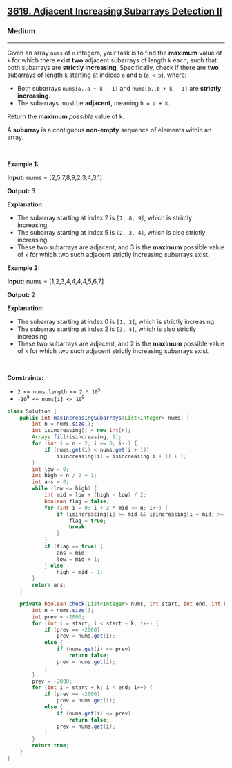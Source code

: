 <h2><a href="https://leetcode.com/problems/adjacent-increasing-subarrays-detection-ii">3619. Adjacent Increasing Subarrays Detection II</a></h2><h3>Medium</h3><hr><p>Given an array <code>nums</code> of <code>n</code> integers, your task is to find the <strong>maximum</strong> value of <code>k</code> for which there exist <strong>two</strong> adjacent subarrays of length <code>k</code> each, such that both subarrays are <strong>strictly</strong> <strong>increasing</strong>. Specifically, check if there are <strong>two</strong> subarrays of length <code>k</code> starting at indices <code>a</code> and <code>b</code> (<code>a &lt; b</code>), where:</p>

<ul>
	<li>Both subarrays <code>nums[a..a + k - 1]</code> and <code>nums[b..b + k - 1]</code> are <strong>strictly increasing</strong>.</li>
	<li>The subarrays must be <strong>adjacent</strong>, meaning <code>b = a + k</code>.</li>
</ul>

<p>Return the <strong>maximum</strong> <em>possible</em> value of <code>k</code>.</p>

<p>A <strong>subarray</strong> is a contiguous <b>non-empty</b> sequence of elements within an array.</p>

<p>&nbsp;</p>
<p><strong class="example">Example 1:</strong></p>

<div class="example-block">
<p><strong>Input:</strong> <span class="example-io">nums = [2,5,7,8,9,2,3,4,3,1]</span></p>

<p><strong>Output:</strong> <span class="example-io">3</span></p>

<p><strong>Explanation:</strong></p>

<ul>
	<li>The subarray starting at index 2 is <code>[7, 8, 9]</code>, which is strictly increasing.</li>
	<li>The subarray starting at index 5 is <code>[2, 3, 4]</code>, which is also strictly increasing.</li>
	<li>These two subarrays are adjacent, and 3 is the <strong>maximum</strong> possible value of <code>k</code> for which two such adjacent strictly increasing subarrays exist.</li>
</ul>
</div>

<p><strong class="example">Example 2:</strong></p>

<div class="example-block">
<p><strong>Input:</strong> <span class="example-io">nums = [1,2,3,4,4,4,4,5,6,7]</span></p>

<p><strong>Output:</strong> <span class="example-io">2</span></p>

<p><strong>Explanation:</strong></p>

<ul>
	<li>The subarray starting at index 0 is <code>[1, 2]</code>, which is strictly increasing.</li>
	<li>The subarray starting at index 2 is <code>[3, 4]</code>, which is also strictly increasing.</li>
	<li>These two subarrays are adjacent, and 2 is the <strong>maximum</strong> possible value of <code>k</code> for which two such adjacent strictly increasing subarrays exist.</li>
</ul>
</div>

<p>&nbsp;</p>
<p><strong>Constraints:</strong></p>

<ul>
	<li><code>2 &lt;= nums.length &lt;= 2 * 10<sup>5</sup></code></li>
	<li><code>-10<sup>9</sup> &lt;= nums[i] &lt;= 10<sup>9</sup></code></li>
</ul>

```java
class Solution {
    public int maxIncreasingSubarrays(List<Integer> nums) {
        int n = nums.size();
        int isincreasing[] = new int[n];
        Arrays.fill(isincreasing, 1);
        for (int i = n - 2; i >= 0; i--) {
            if (nums.get(i) < nums.get(i + 1))
                isincreasing[i] = isincreasing[i + 1] + 1;
        }
        int low = 0;
        int high = n / 2 + 1;
        int ans = 0;
        while (low <= high) {
            int mid = low + (high - low) / 2;
            boolean flag = false;
            for (int i = 0; i + 2 * mid <= n; i++) {
                if (isincreasing[i] >= mid && isincreasing[i + mid] >= mid) {
                    flag = true;
                    break;
                }
            }
            if (flag == true) {
                ans = mid;
                low = mid + 1;
            } else
                high = mid - 1;
        }
        return ans;
    }

    private boolean check(List<Integer> nums, int start, int end, int k) {
        int n = nums.size();
        int prev = -2000;
        for (int i = start; i < start + k; i++) {
            if (prev == -2000)
                prev = nums.get(i);
            else {
                if (nums.get(i) <= prev)
                    return false;
                prev = nums.get(i);
            }
        }
        prev = -2000;
        for (int i = start + k; i < end; i++) {
            if (prev == -2000)
                prev = nums.get(i);
            else {
                if (nums.get(i) <= prev)
                    return false;
                prev = nums.get(i);
            }
        }
        return true;
    }
}
```
